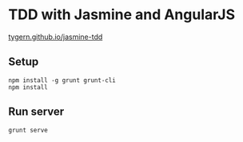 # TDD with Jasmine and AngularJS

[tygern.github.io/jasmine-tdd](http://tygern.github.io/jasmine-tdd)

## Setup

```
npm install -g grunt grunt-cli
npm install
```

## Run server

```
grunt serve
```
